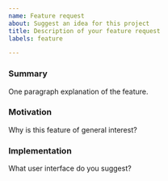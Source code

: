 ```yaml
---
name: Feature request
about: Suggest an idea for this project
title: Description of your feature request
labels: feature

---
```


<!--
NOTE: The issue list is not the place for general questions regarding the usage of the code.
Please consider subscribing to the mailing list instead:
https://groups.google.com/a/flatironinstitute.org/forum/#!forum/triqs
-->

### Summary

One paragraph explanation of the feature.

### Motivation

Why is this feature of general interest?

### Implementation

What user interface do you suggest?
